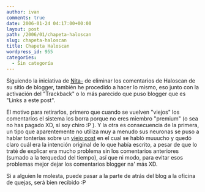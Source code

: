 ```yaml
---
author: ivan
comments: true
date: 2006-01-24 04:17:00+00:00
layout: post
path: /2006/01/chapeta-haloscan
slug: chapeta-haloscan
title: Chapeta Haloscan
wordpress_id: 955
categories:
  - Sin categoría
---
```


Siguiendo la iniciativa de [Nita-](https://nitadp.blogspot.com/2006/01/aviso-de-retiro-de-comentarios.html) de eliminar los comentarios de Haloscan de su sitio de blogger, también he procedido a hacer lo mismo, eso junto con la activación del "Trackback" o lo más parecido que puso blogger que es "Links a este post".

El motivo para retirarlos, primero que cuando se vuelven "viejos" los comentarios el sistema los borra porque no eres miembro "premium" (o sea no has pagado XD, sí soy chiro :P ). Y la otra es consecuencia de la primera, un tipo que aparentemente no utiliza muy a menudo sus neuronas se puso a hablar tonterías sobre un [viejo post](https://ivan.campananaranjo.com/2004/11/27/las-mujeres-ecuatorianas-no-son-guapas/) en el cual se habló muuucho y quedó claro cuál era la intención original de lo que había escrito, a pesar de que lo traté de explicar era mucho problema sin los comentarios anteriores (sumado a la terquedad del tiempo), así que ni modo, para evitar esos problemas mejor dejar los comentarios blogger na' más XD.

Si a alguien le molesta, puede pasar a la parte de atrás del blog a la oficina de quejas, será bien recibido :P
